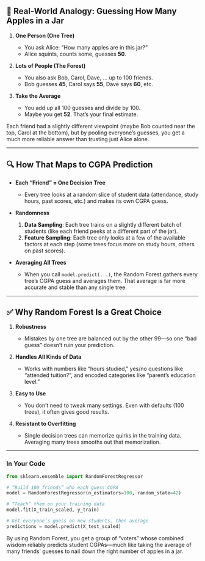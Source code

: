 

## 🍎 Real‑World Analogy: Guessing How Many Apples in a Jar

1. **One Person (One Tree)**

   * You ask Alice: “How many apples are in this jar?”
   * Alice squints, counts some, guesses **50**.

2. **Lots of People (The Forest)**

   * You also ask Bob, Carol, Dave, … up to 100 friends.
   * Bob guesses **45**, Carol says **55**, Dave says **60**, etc.

3. **Take the Average**

   * You add up all 100 guesses and divide by 100.
   * Maybe you get **52**. That’s your final estimate.

Each friend had a slightly different viewpoint (maybe Bob counted near the top, Carol at the bottom), but by pooling everyone’s guesses, you get a much more reliable answer than trusting just Alice alone.

---

## 🔍 How That Maps to CGPA Prediction

* **Each “Friend” = One Decision Tree**

  * Every tree looks at a random slice of student data (attendance, study hours, past scores, etc.) and makes its own CGPA guess.

* **Randomness**

  1. **Data Sampling**: Each tree trains on a slightly different batch of students (like each friend peeks at a different part of the jar).
  2. **Feature Sampling**: Each tree only looks at a few of the available factors at each step (some trees focus more on study hours, others on past scores).

* **Averaging All Trees**

  * When you call `model.predict(...)`, the Random Forest gathers every tree’s CGPA guess and averages them. That average is far more accurate and stable than any single tree.

---

## ✅ Why Random Forest Is a Great Choice

1. **Robustness**

   * Mistakes by one tree are balanced out by the other 99—so one “bad guess” doesn’t ruin your prediction.
2. **Handles All Kinds of Data**

   * Works with numbers like “hours studied,” yes/no questions like “attended tuition?”, and encoded categories like “parent’s education level.”
3. **Easy to Use**

   * You don’t need to tweak many settings. Even with defaults (100 trees), it often gives good results.
4. **Resistant to Overfitting**

   * Single decision trees can memorize quirks in the training data. Averaging many trees smooths out that memorization.

---

### In Your Code

```python
from sklearn.ensemble import RandomForestRegressor

# “Build 100 friends” who each guess CGPA
model = RandomForestRegressor(n_estimators=100, random_state=42)

# “Teach” them on your training data
model.fit(X_train_scaled, y_train)

# Get everyone’s guess on new students, then average
predictions = model.predict(X_test_scaled)
```

By using Random Forest, you get a group of “voters” whose combined wisdom reliably predicts student CGPAs—much like taking the average of many friends’ guesses to nail down the right number of apples in a jar.
